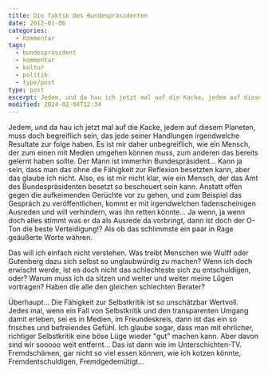 ```yaml
---
title: Die Taktik des Bundespräsidenten
date: 2012-01-06
categories:
  - Kommentar
tags:
  - bundespräsident
  - kommentar
  - kultur
  - politik
  - type/post
type: post
excerpt: Jedem, und da hau ich jetzt mal auf die Kacke, jedem auf diesem Planeten, muss doch begreiflich sein, das jede seiner Handlungen irgendwelche Resultate zur folge haben.
modified: 2024-02-04T12:34
---
```


Jedem, und da hau ich jetzt mal auf die Kacke, jedem auf diesem Planeten, muss doch begreiflich sein, das jede seiner Handlungen irgendwelche Resultate zur folge haben. Es ist mir daher unbegreiflich, wie ein Mensch, der zum einen mit Medien umgehen können muss, zum anderen das bereits gelernt haben sollte. Der Mann ist immerhin Bundespräsident... Kann ja sein, dass man das ohne die Fähigkeit zur Reflexion besetzten kann, aber das glaube ich nicht. Also, es ist mir nicht klar, wie ein Mensch, der das Amt des Bundespräsidenten besetzt so bescheuert sein kann. Anstatt offen gegen die aufkeimenden Gerüchte vor zu gehen, und zum Beispiel das Gespräch zu veröffentlichen, kommt er mit irgendwelchen fadenscheinigen Ausreden und will verhindern, was ihn retten könnte... Ja wenn, ja wenn doch alles stimmt was er da als Ausrede da vorbringt, dann ist doch der O-Ton die beste Verteidigung!? Als ob das schlimmste ein paar in Rage geäußerte Worte währen.

Das will ich einfach nicht verstehen. Was treibt Menschen wie Wulff oder Gutenberg dazu sich selbst so unglaubwürdig zu machen? Wenn ich doch erwischt werde, ist es doch nicht das schlechteste sich zu entschuldigen, oder? Warum muss ich da sitzen und weiter und weiter meine Lügen vortragen? Haben die alle den gleichen schlechten Berater?

Überhaupt... Die Fähigkeit zur Selbstkritik ist so unschätzbar Wertvoll. Jedes mal, wenn ein Fall von Selbstkritik und den transparenten Umgang damit erleben, sei es in Medien, im Freundeskreis, dann ist das ein so frisches und befreiendes Gefühl. Ich glaube sogar, dass man mit ehrlicher, richtiger Selbstkritik eine böse Lüge wieder "gut" machen kann. Aber davon sind wir sooooo weit entfernt... Das ist dann wie im Unterschichten-TV. Fremdschämen, gar nicht so viel essen können, wie ich kotzen könnte, Fremdentschuldigen, Fremdgedemütigt...
